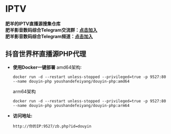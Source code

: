# IPTV
**肥羊的IPTV直播源搜集仓库**  
**肥羊影音数码综合Telegram交流群：[点击加入](https://t.me/feiyangdigital)**  
**肥羊影音数码综合Telegram频道：[点击加入](https://t.me/feiyangofficalchannel)**  
## 抖音世界杯直播源PHP代理
- **使用Docker一键部署**
    amd64架构∶
    ```shell
    docker run -d --restart unless-stopped --privileged=true -p 9527:80 --name douyin-php youshandefeiyang/douyin-php:amd64
    ```
    arm64架构
    ```shell
    docker run -d --restart unless-stopped --privileged=true -p 9527:80 --name douyin-php youshandefeiyang/douyin-php:arm64
    ```
- **访问地址:**
    ```shell
    http://你的IP:9527/zb.php?id=douyin 
    ```
